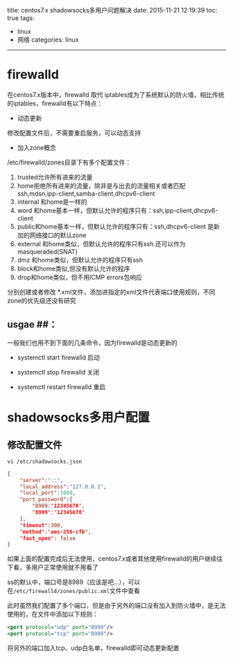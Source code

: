 title: centos7.x shadowsocks多用户问题解决
date: 2015-11-21 12:19:39
toc: true
tags:
- linux
- 网络
categories: linux
---

# firewalld #

在centos7.x版本中，firewalld 取代 iptables成为了系统默认的防火墙，相比传统的iptables，firewalld有以下特点：

- 动态更新

修改配置文件后，不需要重启服务，可以动态支持
<!--more-->
- 加入zone概念

/etc/firewalld/zones目录下有多个配置文件：

1. trusted允许所有进来的流量
2. home拒绝所有进来的流量，除非是与出去的流量相关或者匹配ssh,mdsn,ipp-client,samba-client,dhcpv6-client
3. internal 和home是一样的
4. word 和home基本一样，但默认允许的程序只有：ssh,ipp-client,dhcpv6-client
5. public和home基本一样，但默认允许的程序只有：ssh,dhcpv6-client 是新加的网络接口的默认zone
6. external 和home类似，但默认允许的程序只有ssh.还可以作为masqueraded(SNAT)
7. dmz 和home类似，但默认允许的程序只有ssh
8. block和home类似,但没有默认允许的程序
9. drop和home类似，但不用ICMP errors包响应

分别创建或者修改 *.xml文件，添加进指定的xml文件代表端口使用规则，不同zone的优先级还没有研究

## usgae ##：

一般我们也用不到下面的几条命令，因为firewalld是动态更新的

- systemctl start  firewalld  启动

- systemctl stop  firewalld  关闭

- systemctl restart  firewalld  重启

# shadowsocks多用户配置 #

## 修改配置文件 ##

`vi /etc/shadowsocks.json`

```json
{
	"server":"::",
	"local_address":"127.0.0.1",
	"local_port":1080,
	"port_password":{
		"8989:"12345678",
		"8999":"12345678"
	},
	"timeout":300,
	"method":"aes-256-cfb",
	"fast_open": false
}
```

如果上面的配置完成后无法使用，centos7.x或者其他使用firewalld的用户继续往下看，多用户正常使用就不用看了

ss的默认中，端口号是8989（应该是吧...），可以在`/etc/firewalld/zones/public.xml`文件中查看

此时虽然我们配置了多个端口，但是由于另外的端口没有加入到防火墙中，是无法使用的，在文件中添加以下规则：

```xml
<port protocol="udp" port="8999"/>
<port protocol="tcp" port="8999"/>
```
将另外的端口加入tcp、udp白名单，firewalld即可动态更新配置

